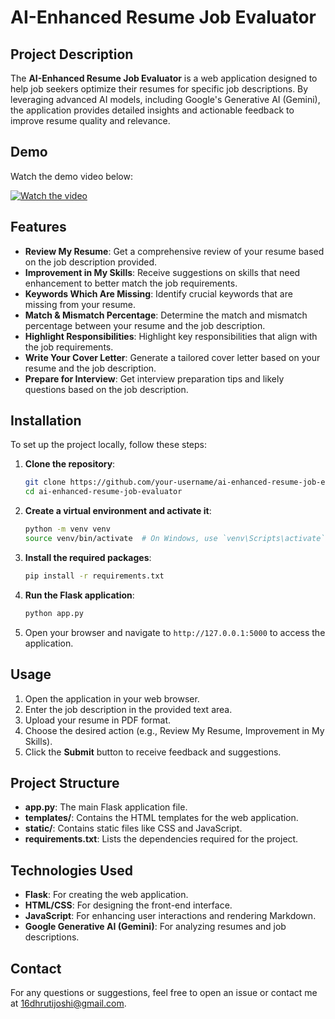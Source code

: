 # AI-Enhanced Resume Job Evaluator

## Project Description

The **AI-Enhanced Resume Job Evaluator** is a web application designed to help job seekers optimize their resumes for specific job descriptions. By leveraging advanced AI models, including Google's Generative AI (Gemini), the application provides detailed insights and actionable feedback to improve resume quality and relevance.

## Demo

Watch the demo video below:

[![Watch the video](https://img.youtube.com/vi/YOUR_VIDEO_ID/0.jpg)](https://drive.google.com/file/d/1ljor2Yh3f3oz4siJMJ75hlqWBNZlrEoS/view?usp=sharing)

## Features

- **Review My Resume**: Get a comprehensive review of your resume based on the job description provided.
- **Improvement in My Skills**: Receive suggestions on skills that need enhancement to better match the job requirements.
- **Keywords Which Are Missing**: Identify crucial keywords that are missing from your resume.
- **Match & Mismatch Percentage**: Determine the match and mismatch percentage between your resume and the job description.
- **Highlight Responsibilities**: Highlight key responsibilities that align with the job requirements.
- **Write Your Cover Letter**: Generate a tailored cover letter based on your resume and the job description.
- **Prepare for Interview**: Get interview preparation tips and likely questions based on the job description.

## Installation

To set up the project locally, follow these steps:

1. **Clone the repository**:
    ```bash
    git clone https://github.com/your-username/ai-enhanced-resume-job-evaluator.git
    cd ai-enhanced-resume-job-evaluator
    ```

2. **Create a virtual environment and activate it**:
    ```bash
    python -m venv venv
    source venv/bin/activate  # On Windows, use `venv\Scripts\activate`
    ```

3. **Install the required packages**:
    ```bash
    pip install -r requirements.txt
    ```

4. **Run the Flask application**:
    ```bash
    python app.py
    ```

5. Open your browser and navigate to `http://127.0.0.1:5000` to access the application.

## Usage

1. Open the application in your web browser.
2. Enter the job description in the provided text area.
3. Upload your resume in PDF format.
4. Choose the desired action (e.g., Review My Resume, Improvement in My Skills).
5. Click the **Submit** button to receive feedback and suggestions.

## Project Structure

- **app.py**: The main Flask application file.
- **templates/**: Contains the HTML templates for the web application.
- **static/**: Contains static files like CSS and JavaScript.
- **requirements.txt**: Lists the dependencies required for the project.

## Technologies Used

- **Flask**: For creating the web application.
- **HTML/CSS**: For designing the front-end interface.
- **JavaScript**: For enhancing user interactions and rendering Markdown.
- **Google Generative AI (Gemini)**: For analyzing resumes and job descriptions.


## Contact

For any questions or suggestions, feel free to open an issue or contact me at 16dhrutijoshi@gmail.com.
